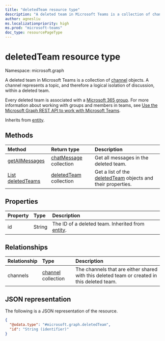 ```yaml
---
title: "deletedTeam resource type"
description: "A deleted team in Microsoft Teams is a collection of channels."
author: agnesliu
ms.localizationpriority: high
ms.prod: "microsoft-teams"
doc_type: resourcePageType
---
```


# deletedTeam resource type

Namespace: microsoft.graph

A deleted team in Microsoft Teams is a collection of [channel](channel.md) objects. A channel represents a topic, and therefore a logical isolation of discussion, within a deleted team.

Every deleted team is associated with a [Microsoft 365 group](../resources/group.md). For more information about working with groups and members in teams, see [Use the Microsoft Graph REST API to work with Microsoft Teams](teams-api-overview.md).

Inherits from [entity](../resources/entity.md).

## Methods
|Method|Return type|Description|
|:---|:---|:---|
|[getAllMessages](../api/deletedteam-getallmessages.md)|[chatMessage](../resources/chatmessage.md) collection|Get all messages in the deleted team.|
|[List deletedTeams](../api/teamwork-list-deletedteams.md)|[deletedTeam](../resources/deletedteam.md) collection|Get a list of the [deletedTeam](../resources/deletedteam.md) objects and their properties.|

## Properties
|Property|Type|Description|
|:---|:---|:---|
|id|String|The ID of a deleted team. Inherited from [entity](../resources/entity.md).|

## Relationships
|Relationship|Type|Description|
|:---|:---|:---|
|channels|[channel](../resources/channel.md) collection|The channels that are either shared with this deleted team or created in this deleted team.|

## JSON representation
The following is a JSON representation of the resource.
<!-- {
  "blockType": "resource",
  "keyProperty": "id",
  "@odata.type": "microsoft.graph.deletedTeam",
  "baseType": "microsoft.graph.entity",
  "openType": false
}
-->
``` json
{
  "@odata.type": "#microsoft.graph.deletedTeam",
  "id": "String (identifier)"
}
```
